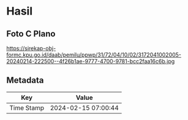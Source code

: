 # Hasil

## Foto C Plano

https://sirekap-obj-formc.kpu.go.id/daab/pemilu/ppwp/31/72/04/10/02/3172041002005-20240214-222500--4f26b1ae-9777-4700-9781-bcc2faa16c6b.jpg


## Metadata

| Key        | Value               |
| ---------- | ------------------- |
| Time Stamp | 2024-02-15 07:00:44 |



